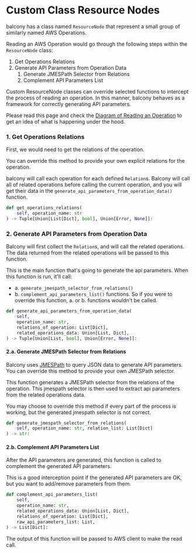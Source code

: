 # Custom Class Resource Nodes

balcony has a class named `ResourceNode` that represent a small group of similarly named AWS Operations.

Reading an AWS Operation would go through the following steps within the `ResourceNode` class:

1. Get Operations Relations
2. Generate API Parameters from Operation Data
   1. Generate JMESPath Selector from Relations
   2. Complement API Parameters List

Custom ResourceNode classes can override selected functions to intercept the process of reading an operation. In this manner, balcony behaves as a framework for correctly generating API parameters.

Please read this page and check the [Diagram of Reading an Operation](diagram-of-reading-operations.md) to get an idea of what is happening under the hood.

### 1. Get Operations Relations

First, we would need to get the relations of the operation.

You can override this method to provide your own explicit relations for the operation.

balcony will call each operation for each defined `Relation`s. Balcony will call all of related operations before calling the current operation, and you will get their data in the `generate_api_parameters_from_operation_data()` function.

```python
def get_operations_relations(
    self, operation_name: str
) -> Tuple[Union[List[Dict], bool], Union[Error, None]]:
```

### 2. Generate API Parameters from Operation Data

Balcony will first collect the `Relation`s, and will call the related operations. The data returned from the related operations will be passed to this function.

This is the main function that's going to generate the api parameters. When this function is run, it'll call:

- a. `generate_jmespath_selector_from_relations()`
- b. `complement_api_parameters_list()`
  functions. So if you were to override this function, a. or b. functions wouldn't be called.

```python
def generate_api_parameters_from_operation_data(
    self,
    operation_name: str,
    relations_of_operation: List[Dict],
    related_operations_data: Union[List, Dict],
) -> Tuple[Union[List, bool], Union[Error, None]]:

```

#### 2.a. Generate JMESPath Selector from Relations

Balcony uses [JMESPath](https://jmespath.org/) to query JSON data to generate API parameters. You can override this method to provide your own JMESPath selector.

This function generates a JMESPath selector from the relations of the operation. This jmespath selector is then used to extract api parameters from the related operations data.

You may choose to override this method if every part of the process is working, but the generated jmespath selector is not correct.

```python
def generate_jmespath_selector_from_relations(
    self, operation_name: str, relation_list: List[Dict]
) -> str:
```

#### 2.b. Complement API Parameters List

After the API parameters are generated, this function is called to complement the generated API parameters.

This is a good interception point if the generated API parameters are OK, but you want to add/remove parameters from them.

```python
def complement_api_parameters_list(
    self,
    operation_name: str,
    related_operations_data: Union[List, Dict],
    relations_of_operation: List[Dict],
    raw_api_parameters_list: List,
) -> List[Dict]:
```

The output of this function will be passed to AWS client to make the read call.
